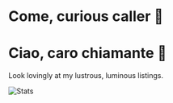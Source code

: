 # Come, curious caller 👋

# Ciao, caro chiamante 👋

Look lovingly at my lustrous, luminous listings.

![Stats](https://github-readme-stats.vercel.app/api?username=lorenzosapora&count_private=true&include_all_commits=true)
